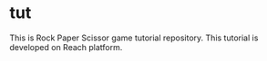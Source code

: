 # tut

This is Rock Paper Scissor game tutorial repository.
This tutorial is developed on Reach platform. 
